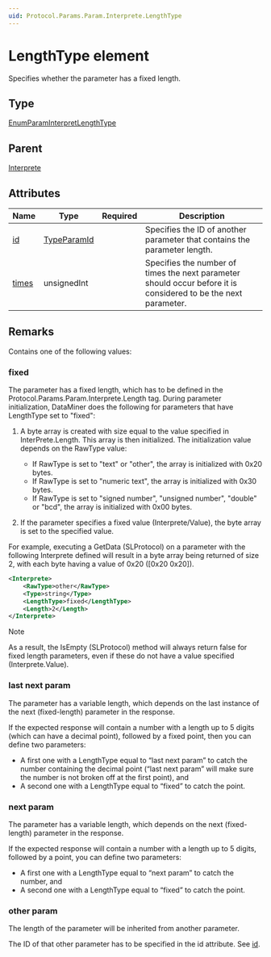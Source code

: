 ```yaml
---
uid: Protocol.Params.Param.Interprete.LengthType
---
```


# LengthType element

Specifies whether the parameter has a fixed length.

## Type

[EnumParamInterpretLengthType](xref:Protocol-EnumParamInterpretLengthType)

## Parent

[Interprete](xref:Protocol.Params.Param.Interprete)

## Attributes

|Name|Type|Required|Description|
|--- |--- |--- |--- |
|[id](xref:Protocol.Params.Param.Interprete.LengthType-id)|[TypeParamId](xref:Protocol-TypeParamId)||Specifies the ID of another parameter that contains the parameter length.|
|[times](xref:Protocol.Params.Param.Interprete.LengthType-times)|unsignedInt||Specifies the number of times the next parameter should occur before it is considered to be the next parameter.|

## Remarks

Contains one of the following values:

### fixed

The parameter has a fixed length, which has to be defined in the Protocol.Params.Param.Interprete.Length tag. During parameter initialization, DataMiner does the following for parameters that have LengthType set to "fixed":

1. A byte array is created with size equal to the value specified in InterPrete.Length. This array is then initialized. The initialization value depends on the RawType value:

    - If RawType is set to "text" or "other", the array is initialized with 0x20 bytes.
    - If RawType is set to "numeric text", the array is initialized with 0x30 bytes.
    - If RawType is set to "signed number", "unsigned number", "double" or "bcd", the array is initialized with 0x00 bytes.

1. If the parameter specifies a fixed value (Interprete/Value), the byte array is set to the specified value.

For example, executing a GetData (SLProtocol) on a parameter with the following Interprete defined will result in a byte array being returned of size 2, with each byte having a value of 0x20 ([0x20 0x20]).

```xml
<Interprete>
    <RawType>other</RawType>
    <Type>string</Type>
    <LengthType>fixed</LengthType>
    <Length>2</Length>
</Interprete>
```

> [!NOTE]
> As a result, the IsEmpty (SLProtocol) method will always return false for fixed length parameters, even if these do not have a value specified (Interprete.Value).

### last next param

The parameter has a variable length, which depends on the last instance of the next (fixed-length) parameter in the response.

If the expected response will contain a number with a length up to 5 digits (which can have a decimal point), followed by a fixed point, then you can define two parameters:

- A first one with a LengthType equal to “last next param” to catch the number containing the decimal point (“last next param” will make sure the number is not broken off at the first point), and
- A second one with a LengthType equal to “fixed” to catch the point.

### next param

The parameter has a variable length, which depends on the next (fixed-length) parameter in the response.

If the expected response will contain a number with a length up to 5 digits, followed by a point, you can define two parameters:

- A first one with a LengthType equal to “next param” to catch the number, and
- A second one with a LengthType equal to “fixed” to catch the point.

### other param

The length of the parameter will be inherited from another parameter.

The ID of that other parameter has to be specified in the id attribute. See [id](xref:Protocol.Params.Param.Interprete.LengthType-id).
